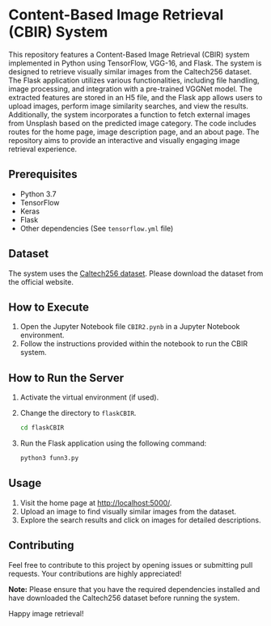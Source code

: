 # Content-Based Image Retrieval (CBIR) System

This repository features a Content-Based Image Retrieval (CBIR) system implemented in Python using TensorFlow, VGG-16, and Flask. The system is designed to retrieve visually similar images from the Caltech256 dataset. The Flask application utilizes various functionalities, including file handling, image processing, and integration with a pre-trained VGGNet model. The extracted features are stored in an H5 file, and the Flask app allows users to upload images, perform image similarity searches, and view the results. Additionally, the system incorporates a function to fetch external images from Unsplash based on the predicted image category. The code includes routes for the home page, image description page, and an about page. The repository aims to provide an interactive and visually engaging image retrieval experience.

## Prerequisites

- Python 3.7
- TensorFlow
- Keras
- Flask
- Other dependencies (See `tensorflow.yml` file)

## Dataset

The system uses the [Caltech256 dataset](http://www.vision.caltech.edu/Image_Datasets/Caltech101/). Please download the dataset from the official website.

## How to Execute

1. Open the Jupyter Notebook file `CBIR2.pynb` in a Jupyter Notebook environment.
2. Follow the instructions provided within the notebook to run the CBIR system.

## How to Run the Server

1. Activate the virtual environment (if used).
2. Change the directory to `flaskCBIR`.

    ```bash
    cd flaskCBIR
    ```

3. Run the Flask application using the following command:

    ```bash
    python3 funn3.py
    ```

## Usage

1. Visit the home page at [http://localhost:5000/](http://localhost:5000/).
2. Upload an image to find visually similar images from the dataset.
3. Explore the search results and click on images for detailed descriptions.

## Contributing

Feel free to contribute to this project by opening issues or submitting pull requests. Your contributions are highly appreciated!


**Note:** Please ensure that you have the required dependencies installed and have downloaded the Caltech256 dataset before running the system.

Happy image retrieval!
